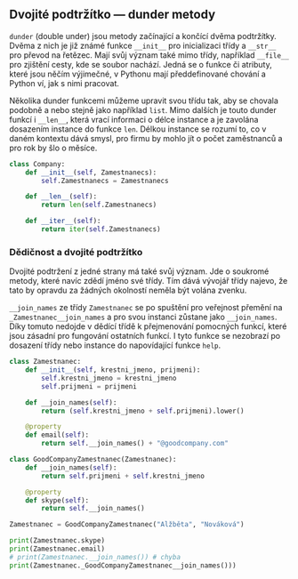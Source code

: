 ## Dvojité podtržítko — dunder metody

`dunder` (double under) jsou metody začínající a končící dvěma podtržítky. Dvěma z nich je již známé funkce `__init__` pro inicializaci třídy a `__str__` pro převod na řetězec. Mají svůj význam také mimo třídy, například `__file__` pro zjištění cesty, kde se soubor nachází. Jedná se o funkce či atributy, které jsou něčím výjimečné, v Pythonu mají předdefinované chování a Python ví, jak s nimi pracovat.

Několika dunder funkcemi můžeme upravit svou třídu tak, aby se chovala podobně a nebo stejně jako například `list`. Mimo dalších je touto dunder funkcí i  `__len__`, která vrací informaci o délce instance a je zavolána dosazením instance do funkce `len`. Délkou instance se rozumí to, co v daném kontextu dává smysl, pro firmu by mohlo jít o počet zaměstnanců a pro rok by šlo o měsíce.

```python
class Company:
    def __init__(self, Zamestnanecs):
        self.Zamestnanecs = Zamestnanecs

    def __len__(self):
        return len(self.Zamestnanecs)

    def __iter__(self):
        return iter(self.Zamestnanecs)
```

### Dědičnost a dvojité podtržítko

Dvojité podtržení z jedné strany má také svůj význam. Jde o soukromé metody, které navíc zdědí jméno své třídy. Tím dává vývojář třídy najevo, že tato by opravdu za žádných okolností neměla být volána zvenku.

`__join_names` ze třídy `Zamestnanec` se po spuštění pro veřejnost přemění na `_Zamestnanec__join_names` a pro svou instanci zůstane jako `__join_names`. Díky tomuto nedojde v dědící třídě k přejmenování pomocných funkcí, které jsou zásadní pro fungování ostatních funkcí. I tyto funkce se nezobrazí po dosazení třídy nebo instance do napovídající funkce `help`.

```python
class Zamestnanec:
    def __init__(self, krestni_jmeno, prijmeni):
        self.krestni_jmeno = krestni_jmeno
        self.prijmeni = prijmeni

    def __join_names(self):
        return (self.krestni_jmeno + self.prijmeni).lower()

    @property
    def email(self):
        return self.__join_names() + "@goodcompany.com"

class GoodCompanyZamestnanec(Zamestnanec):
    def __join_names(self):
        return self.prijmeni + self.krestni_jmeno

    @property
    def skype(self):
        return self.__join_names()

Zamestnanec = GoodCompanyZamestnanec("Alžběta", "Nováková")

print(Zamestnanec.skype)
print(Zamestnanec.email)
# print(Zamestnanec.__join_names()) # chyba
print(Zamestnanec._GoodCompanyZamestnanec__join_names()))
```
